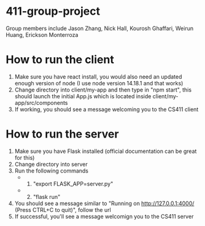 # 411-group-project
Group members include Jason Zhang, Nick Hall, Kourosh Ghaffari, Weirun Huang, Erickson Monterroza

# How to run the client
1) Make sure you have react install, you would also need an updated enough version of node (I use node version 14.18.1 and that works)
2) Change directory into client/my-app and then type in "npm start", this should launch the initial App.js which is located inside client/my-app/src/components
3) If working, you should see a message welcoming you to the CS411 client

# How to run the server
1) Make sure you have Flask installed (official documentation can be great for this)
2) Change directory into server
3) Run the following commands
    - 1) "export FLASK_APP=server.py"
    - 2) "flask run"
4) You should see a message similar to "Running on http://127.0.0.1:4000/ (Press CTRL+C to quit)", follow the url
5) If successful, you'll see a message welcomign you to the CS411 server